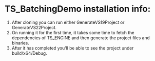 # TS_BatchingDemo installation info:
1. After cloning you can run either GenerateVS19Project or GenerateVS22Project.
2. On running it for the first time, it takes some time to fetch the dependencies of TS_ENGINE and then generate the project files and binaries. 
3. After it has completed you'll be able to see the project under build/x64/Debug.
